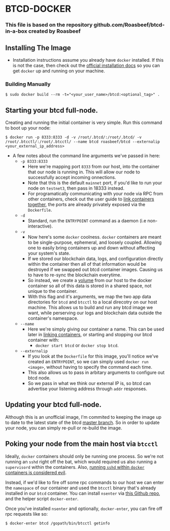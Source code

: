 # BTCD-DOCKER

### This file is based on the repository github.com/Roasbeef/btcd-in-a-box created by Roasbeef

## Installing The Image
* Installation instructions assume you already have ```docker``` installed. If this is not the case, then check out the [official installation docs](https://docs.docker.com/installation/) so you can get ```docker``` up and running on your machine. 

### Building Manually
  ```
  $ sudo docker build --rm -t="<your_user_name>/btcd:<optional_tag>" .
  ```

## Starting your btcd full-node. 
Creating and running the initial container is very simple.
Run this command to boot up your node:
  ```
  $ docker run -p 8333:8333 -d -v /root/.btcd/:/root/.btcd/ -v /root/.btcctl/:/root/.btcctl/ --name btcd roasbeef/btcd --externalip <your_external_ip_address> 
  ```
  
* A few notes about the command line arguments we've passed in here:
  * `-p 8333:8333`
    * Here we're mapping port `8333` from our host, into the container that our node is running in. This will allow our node to successfully accept incoming onnections. 
    * Note that this is the default `mainnet` port, if you'd like to run your node on `testnet3`, then pass in 18333 instead.
    * For programatically communicating with your node via RPC from other containers, check out the user guide to [link containers together](https://docs.docker.com/userguide/dockerlinks/), the ports are already privately exposed via the ```Dockerfile```. 
  * `-d`
    * Standard, run the `ENTRYPOINT` command as a daemon (i.e non-interactive).
  * `-v`
    * Now here's some `docker` coolness. `docker` containers are meant to be single-purpose, ephemeral, and loosely coupled. Allowing one to easily bring containers up and down without affecting your system's state. 
    * If we stored our blockchain data, logs, and configuration directly within the container then all of that information would be destroyed if we swapped out btcd container images. Causing us to have to re-sync the blockchain everytime.
    * So instead, we create a [volume](https://docs.docker.com/userguide/dockervolumes/) from our host to the docker container so all of this data is stored in a shared space, not unique to the container. 
    * With this flag and it's arguments, we map the two app data directories for `btcd` and `btcctl` to a local direcotry on our host machine. This allows us to build and run any btcd image we want, while perserving our logs and blockchain data outside the container's namespace. 
  * `--name`
    * Here we're simply giving our container a name. This can be used later in [linking containers](https://docs.docker.com/userguide/dockerlinks/), or starting and stopping our btcd container with:
      * ```docker start btcd``` or ```docker stop btcd```. 
  * `--externalip`
    * If you look at the ```Dockerfile``` for this image, you'll notice we've created an `ENTRYPOINT`, so we can simply used `docker run <image>`, without having to specify the command each time.
    * This also allows us to pass in arbitary arguments to configure out btcd node.
    * So we pass in what we think our external IP is, so btcd can advertise your listening address through ```addr``` responses. 

## Updating your btcd full-node. 
Although this is an unofficial image, I'm commited to keeping the image up to date to the latest state of the btcd [master branch](https://github.com/conformal/btcd).
So in order to update your node, you can simply re-pull or re-build the image. 

## Poking your node from the main host via `btcctl`
Ideally, `docker` containers should only be running one process. So we're not running an `sshd` right off the bat, which would required us also running a `supervisord` within the containers. Also, [running `sshd` within `docker` containers is considered evil](https://jpetazzo.github.io/2014/06/23/docker-ssh-considered-evil/). 

Instead, if we'd like to fire off some rpc commands to our host we can enter the `namespace` of our container and used the `btcctl` binary that's already installed in our `btcd` container. You can install `nsenter` via [this Github repo](https://github.com/jpetazzo/nsenter), and the helper script `docker-enter`. 

Once you've installed `nsenter` and optionally, `docker-enter`, you can fire off rpc requests like so:
```
$ docker-enter btcd /gopath/bin/btcctl getinfo
```
